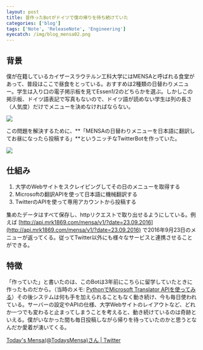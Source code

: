 ```yaml
---
layout: post
title: 昔作ったBotがドイツで僕の帰りを待ち続けていた
categories: ['blog']
tags: ['Note', 'ReleaseNote', 'Engineering']
eyecatch: /img/blog_mensa02.png
---
```


## 背景

僕が在籍しているカイザースラウテルン工科大学にはMENSAと呼ばれる食堂があって、普段はここで昼食をとっている。おすすめは2種類の日替わりメニュー。学生は入り口の電子掲示板を見てEssen1/2のどちらかを選ぶ。しかしこの掲示板、ドイツ語表記で写真もないので、ドイツ語が読めない学生は列の長さ（人気度）だけでメニューを決めなければならない。

<img src="/img/blog_mensa01.jpg" class="image-on-frame image-fade">

この問題を解決するために、**「MENSAの日替わりメニューを日本語に翻訳してお昼になったら投稿する」**というニッチなTwitterBotを作っていた。

<img src="/img/blog_mensa02.png" class="image-on-frame-small image-fade">

## 仕組み

1. 大学のWebサイトをスクレイピングしてその日のメニューを取得する
2. Microsoftの翻訳APIを使って日本語に機械翻訳する
3. TwitterのAPIを使って専用アカウントから投稿する

集めたデータはすべて保存し、httpリクエストで取り出せるようにしている。例えば [http://api.mrk1869.com/mensa/v1/?date=23.09.2016](http://api.mrk1869.com/mensa/v1/?date=23.09.2016) で2016年9月23日のメニューが返ってくる。従ってTwitter以外にも様々なサービスと連携させることができる。

## 特徴

「作っていた」と書いたのは、このBotは3年前にこちらに留学していたときに作ったものだから。（当時のメモ: [PythonでMicrosoft Translator APIを使ってみる](/jp/posts/microsoft_translator/)）その後システムは何も手を加えられることもなく動き続け、今も毎日使われている。サーバーの設定やAPIの仕様、大学Webサイトのレイアウトなど、どれか一つでも変わると止まってしまうことを考えると、動き続けているのは奇跡といえる。僕がいなかった間も毎日投稿しながら帰りを待っていたのかと思うとなんだか愛着が湧いてくる。

[Today's Mensa(@TodaysMensa)さん \| Twitter](https://twitter.com/todaysmensa)
